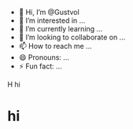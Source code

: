 - 👋 Hi, I’m @Gustvol
- 👀 I’m interested in ...
- 🌱 I’m currently learning ...
- 💞️ I’m looking to collaborate on ...
- 📫 How to reach me ...
- 😄 Pronouns: ...
- ⚡ Fun fact: ...

<!---
Gustvol/Gustvol is a ✨ special ✨ repository because its `README.md` (this file) appears on your GitHub profile.
You can click the Preview link to take a look at your changes.
--->
H hi

# hi
